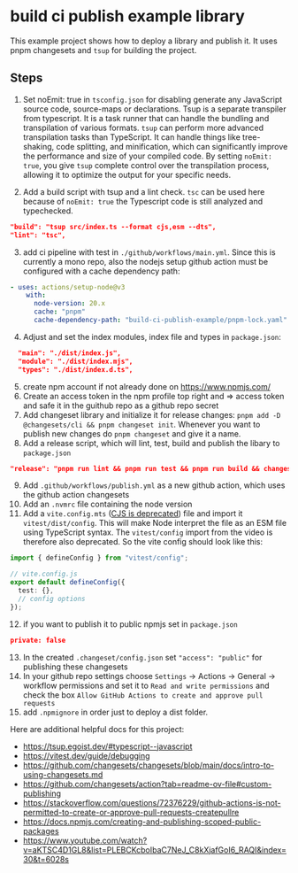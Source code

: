# build ci publish example library

This example project shows how to deploy a library and publish it. It uses pnpm changesets and `tsup` for building the project.

## Steps

1. Set noEmit: true in `tsconfig.json` for disabling generate any JavaScript source code, source-maps or declarations. Tsup is a separate transpiler from typescript. It is a task runner that can handle the bundling and transpilation of various formats. `tsup` can perform more advanced transpilation tasks than TypeScript. It can handle things like tree-shaking, code splitting, and minification, which can significantly improve the performance and size of your compiled code. By setting `noEmit: true`, you give `tsup` complete control over the transpilation process, allowing it to optimize the output for your specific needs.

2. Add a build script with tsup and a lint check. `tsc` can be used here because of `noEmit: true` the Typescript code is still analyzed and typechecked.

```json
"build": "tsup src/index.ts --format cjs,esm --dts",
"lint": "tsc",
```

3. add ci pipeline with test in `./github/workflows/main.yml`. Since this is currently a mono repo, also the nodejs setup github action must be configured with a cache dependency path:

```yml
- uses: actions/setup-node@v3
    with:
      node-version: 20.x
      cache: "pnpm"
      cache-dependency-path: "build-ci-publish-example/pnpm-lock.yaml"
```

4. Adjust and set the index modules, index file and types in `package.json`:

```json
  "main": "./dist/index.js",
  "module": "./dist/index.mjs",
  "types": "./dist/index.d.ts",
```

5. create npm account if not already done on https://www.npmjs.com/
6. Create an access token in the npm profile top right and => access token and safe it in the guithub repo as a github repo secret
7. Add changeset library and initialize it for release changes: `pnpm add -D @changesets/cli && pnpm changeset init`. Whenever you want to publish new changes do `pnpm changeset` and give it a name.
8. Add a release script, which will lint, test, build and publish the libary to `package.json`

```json
"release": "pnpm run lint && pnpm run test && pnpm run build && changeset publish"
```

9. Add `.github/workflows/publish.yml` as a new github action, which uses the github action changesets
10. Add an `.nvmrc` file containing the node version
11. Add a `vite.config.mts` ([CJS is deprecated](https://vitejs.dev/guide/troubleshooting.html#vite-cjs-node-api-deprecated)) file and import it `vitest/dist/config`. This will make Node interpret the file as an ESM file using TypeScript syntax. The `vitest/config` import from the video is therefore also deprecated. So the vite config should look like this:

```typescript
import { defineConfig } from "vitest/config";

// vite.config.js
export default defineConfig({
  test: {},
  // config options
});
```

12. if you want to publish it to public npmjs set in `package.json`

```json
private: false
```

13. In the created `.changeset/config.json` set `"access": "public"` for publishing these changesets
14. In your github repo settings choose `Settings` -> Actions -> General -> workflow permissions and set it to `Read and write permissions` and check the box `Allow GitHub Actions to create and approve pull requests`
15. add `.npmignore` in order just to deploy a dist folder.

Here are additional helpful docs for this project:

- https://tsup.egoist.dev/#typescript--javascript
- https://vitest.dev/guide/debugging
- https://github.com/changesets/changesets/blob/main/docs/intro-to-using-changesets.md
- https://github.com/changesets/action?tab=readme-ov-file#custom-publishing
- https://stackoverflow.com/questions/72376229/github-actions-is-not-permitted-to-create-or-approve-pull-requests-createpullre
- https://docs.npmjs.com/creating-and-publishing-scoped-public-packages
- https://www.youtube.com/watch?v=aKTSC4D1GL8&list=PLEBCKcboIbaC7NeJ_C8kXjafGoI6_RAQI&index=30&t=6028s
